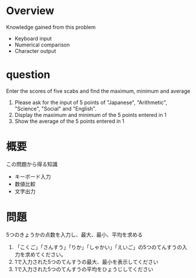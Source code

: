 # Overview
Knowledge gained from this problem

* Keyboard input
* Numerical comparison
* Character output

# question
Enter the scores of five scabs and find the maximum, minimum and average

1. Please ask for the input of 5 points of "Japanese", "Arithmetic", "Science", "Social" and "English".
2. Display the maximum and minimum of the 5 points entered in 1
3. Show the average of the 5 points entered in 1

# 概要
この問題から得る知識

* キーボード入力
* 数値比較
* 文字出力

# 問題
5つのきょうかの点数を入力し、最大、最小、平均を求める

1. 「こくご」「さんすう」「りか」「しゃかい」「えいご」の5つのてんすうの入力を求めてください。
2. 1で入力された5つのてんすうの最大、最小を表示してください
3. 1で入力された5つのてんすうの平均をひょうじしてください